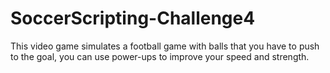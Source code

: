# SoccerScripting-Challenge4
 This video game simulates a football game with balls that you have to push to the goal, you can use power-ups to improve your speed and strength.  
